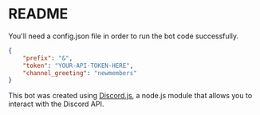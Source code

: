 # README

You'll need a config.json file in order to run the bot code successfully.
```json
{
    "prefix": "&",
    "token": "YOUR-API-TOKEN-HERE",
    "channel_greeting": "newmembers"
}
```

This bot was created using [Discord.js](https://discord.js.org/), a node.js module that allows you to interact with the Discord API.
